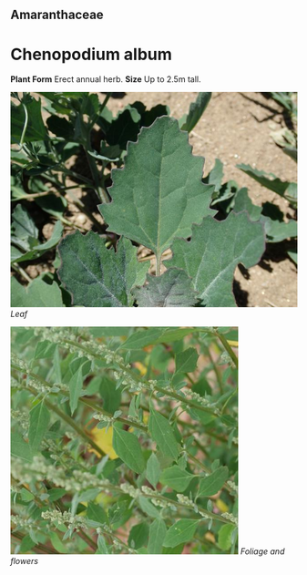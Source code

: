 ## Amaranthaceae
# Chenopodium album

**Plant Form** Erect annual herb. **Size** Up to 2.5m tall.


![Leaf](4307_PA202826.jpg)
   *Leaf* 

![Foliage and flowers](74861_P1086617.jpg)
   *Foliage and flowers* 

